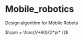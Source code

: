 # Mobile_robotics
Design algorithm for Mobile Robots

<!-- $\sqrt{3x-1}+(1+x)^2$ -->
$\rpm = \frac{V*60}{2*pi* r}$